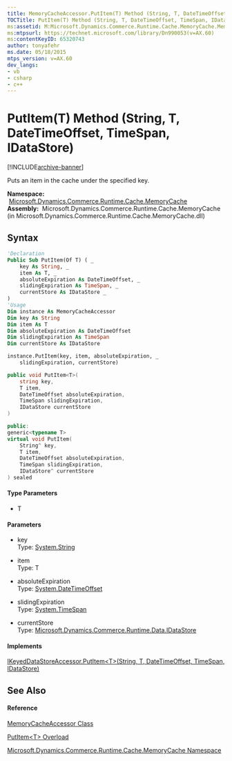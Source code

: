 ```yaml
---
title: MemoryCacheAccessor.PutItem(T) Method (String, T, DateTimeOffset, TimeSpan, IDataStore) (Microsoft.Dynamics.Commerce.Runtime.Cache.MemoryCache)
TOCTitle: PutItem(T) Method (String, T, DateTimeOffset, TimeSpan, IDataStore)
ms:assetid: M:Microsoft.Dynamics.Commerce.Runtime.Cache.MemoryCache.MemoryCacheAccessor.PutItem``1(System.String,``0,System.DateTimeOffset,System.TimeSpan,Microsoft.Dynamics.Commerce.Runtime.Data.IDataStore)
ms:mtpsurl: https://technet.microsoft.com/library/Dn990053(v=AX.60)
ms:contentKeyID: 65320743
author: tonyafehr
ms.date: 05/18/2015
mtps_version: v=AX.60
dev_langs:
- vb
- csharp
- c++
---
```


# PutItem(T) Method (String, T, DateTimeOffset, TimeSpan, IDataStore)


[!INCLUDE[archive-banner](includes/archive-banner.md)]

Puts an item in the cache under the specified key.

**Namespace:**  [Microsoft.Dynamics.Commerce.Runtime.Cache.MemoryCache](microsoft-dynamics-commerce-runtime-cache-memorycache-namespace.md)  
**Assembly:**  Microsoft.Dynamics.Commerce.Runtime.Cache.MemoryCache (in Microsoft.Dynamics.Commerce.Runtime.Cache.MemoryCache.dll)

## Syntax

``` vb
'Declaration
Public Sub PutItem(Of T) ( _
    key As String, _
    item As T, _
    absoluteExpiration As DateTimeOffset, _
    slidingExpiration As TimeSpan, _
    currentStore As IDataStore _
)
'Usage
Dim instance As MemoryCacheAccessor
Dim key As String
Dim item As T
Dim absoluteExpiration As DateTimeOffset
Dim slidingExpiration As TimeSpan
Dim currentStore As IDataStore

instance.PutItem(key, item, absoluteExpiration, _
    slidingExpiration, currentStore)
```

``` csharp
public void PutItem<T>(
    string key,
    T item,
    DateTimeOffset absoluteExpiration,
    TimeSpan slidingExpiration,
    IDataStore currentStore
)
```

``` c++
public:
generic<typename T>
virtual void PutItem(
    String^ key, 
    T item, 
    DateTimeOffset absoluteExpiration, 
    TimeSpan slidingExpiration, 
    IDataStore^ currentStore
) sealed
```

#### Type Parameters

  - T

#### Parameters

  - key  
    Type: [System.String](https://technet.microsoft.com/library/s1wwdcbf\(v=ax.60\))  

<!-- end list -->

  - item  
    Type: T  

<!-- end list -->

  - absoluteExpiration  
    Type: [System.DateTimeOffset](https://technet.microsoft.com/library/bb341783\(v=ax.60\))  

<!-- end list -->

  - slidingExpiration  
    Type: [System.TimeSpan](https://technet.microsoft.com/library/269ew577\(v=ax.60\))  

<!-- end list -->

  - currentStore  
    Type: [Microsoft.Dynamics.Commerce.Runtime.Data.IDataStore](idatastore-interface-microsoft-dynamics-commerce-runtime-data.md)  

#### Implements

[IKeyedDataStoreAccessor.PutItem\<T\>(String, T, DateTimeOffset, TimeSpan, IDataStore)](ikeyeddatastoreaccessor-putitem-t-method-string-t-datetimeoffset-timespan-idatastore-microsoft-dynamics-commerce-runtime-data.md)  

## See Also

#### Reference

[MemoryCacheAccessor Class](memorycacheaccessor-class-microsoft-dynamics-commerce-runtime-cache-memorycache.md)

[PutItem\<T\> Overload](memorycacheaccessor-putitem-t-method-microsoft-dynamics-commerce-runtime-cache-memorycache.md)

[Microsoft.Dynamics.Commerce.Runtime.Cache.MemoryCache Namespace](microsoft-dynamics-commerce-runtime-cache-memorycache-namespace.md)

